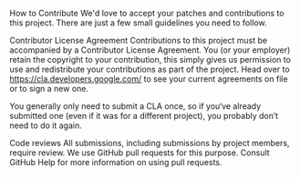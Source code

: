 How to Contribute We'd love to accept your patches and contributions to this project. There are just a few small guidelines you need to follow.

Contributor License Agreement Contributions to this project must be accompanied by a Contributor License Agreement. You (or your employer) retain the copyright to your contribution, this simply gives us permission to use and redistribute your contributions as part of the project. Head over to https://cla.developers.google.com/ to see your current agreements on file or to sign a new one.

You generally only need to submit a CLA once, so if you‘ve already submitted one (even if it was for a different project), you probably don’t need to do it again.

Code reviews All submissions, including submissions by project members, require review. We use GitHub pull requests for this purpose. Consult GitHub Help for more information on using pull requests.